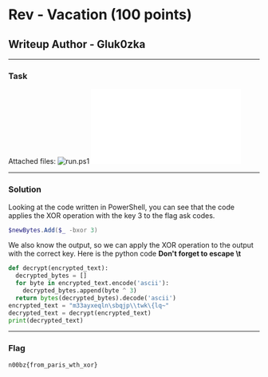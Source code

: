 # Rev - Vacation (100 points)
## Writeup Author - Gluk0zka

---

### Task
Attached files:
![run.ps1](assets/vac_run.ps1)
![output.txt](assets/vac_output.txt)


---

### Solution

Looking at the code written in PowerShell, you can see that the code applies the XOR operation with the key 3 to the flag ask codes.

```powershell
$newBytes.Add($_ -bxor 3)
```
We also know the output, so we can apply the XOR operation to the output with the correct key. Here is the python code **Don't forget to escape \\t**
```python
def decrypt(encrypted_text):
  decrypted_bytes = []
  for byte in encrypted_text.encode('ascii'):
    decrypted_bytes.append(byte ^ 3)
  return bytes(decrypted_bytes).decode('ascii')
encrypted_text = "m33ayxeqln\sbqjp\\twk\{lq~" 
decrypted_text = decrypt(encrypted_text)
print(decrypted_text)
```

---
### Flag

```
n00bz{from_paris_wth_xor}
```
